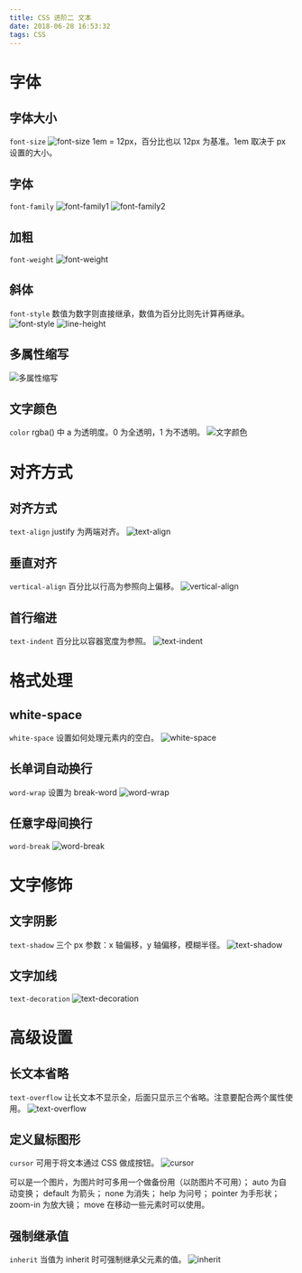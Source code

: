 ```yaml
---
title: CSS 进阶二 文本
date: 2018-06-28 16:53:32
tags: CSS
---
```

# 字体
## 字体大小
`font-size`
![font-size](图1.PNG)
1em = 12px，百分比也以 12px 为基准。1em 取决于 px 设置的大小。

## 字体
`font-family`
![font-family1](图2.PNG)
![font-family2](图3.PNG)

## 加粗
`font-weight`
![font-weight](图4.PNG)

## 斜体
`font-style`
数值为数字则直接继承，数值为百分比则先计算再继承。
![font-style](图5.PNG)
![line-height](图6.PNG)

## 多属性缩写
![多属性缩写](图7.PNG)

## 文字颜色
`color`
rgba() 中 a 为透明度。0 为全透明，1 为不透明。
![文字颜色](图8.PNG)

# 对齐方式
## 对齐方式
`text-align`
justify 为两端对齐。
![text-align](图9.PNG)

## 垂直对齐
`vertical-align`
百分比以行高为参照向上偏移。
![vertical-align](图10.PNG)

## 首行缩进
`text-indent`
百分比以容器宽度为参照。
![text-indent](图11.PNG)

# 格式处理
## white-space
`white-space`
设置如何处理元素内的空白。
![white-space](图12.PNG)

## 长单词自动换行 
`word-wrap`
设置为 break-word
![word-wrap](图13.PNG)

## 任意字母间换行
`word-break`
![word-break](图14.PNG)

# 文字修饰
## 文字阴影
`text-shadow`
三个 px 参数：x 轴偏移，y 轴偏移，模糊半径。
![text-shadow](图15.PNG)

## 文字加线
`text-decoration`
![text-decoration](图16.PNG)

# 高级设置
## 长文本省略
`text-overflow`
让长文本不显示全，后面只显示三个省略。注意要配合两个属性使用。
![text-overflow](图17.PNG)

## 定义鼠标图形
`cursor`
可用于将文本通过 CSS 做成按钮。
![cursor](图18.PNG)

可以是一个图片，为图片时可多用一个做备份用（以防图片不可用）；
auto 为自动变换；
default 为箭头；
none 为消失；
help 为问号；
pointer 为手形状；
zoom-in 为放大镜；
move 在移动一些元素时可以使用。

## 强制继承值
`inherit`
当值为 inherit 时可强制继承父元素的值。
![inherit](图19.PNG)